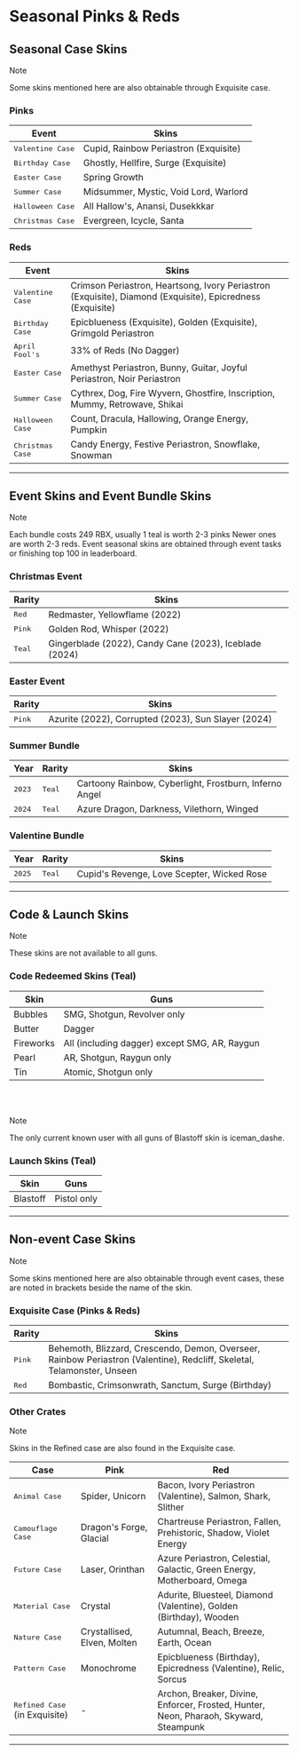 # Seasonal Pinks & Reds

## Seasonal Case Skins

> [!NOTE]  
> Some skins mentioned here are also obtainable through Exquisite case.

### Pinks
| Event              | Skins                                      |
|-----------------------------|------------------------------------------|
| <kbd>Valentine Case</kbd>    | Cupid, Rainbow Periastron (Exquisite)    |
| <kbd>Birthday Case</kbd>     | Ghostly, Hellfire, Surge (Exquisite)     |
| <kbd>Easter Case</kbd>       | Spring Growth                            |
| <kbd>Summer Case</kbd>       | Midsummer, Mystic, Void Lord, Warlord    |
| <kbd>Halloween Case</kbd>    | All Hallow's, Anansi, Dusekkkar          |
| <kbd>Christmas Case</kbd>    | Evergreen, Icycle, Santa                 |

### Reds
| Event              | Skins                                      |
|-----------------------------|------------------------------------------|
| <kbd>Valentine Case</kbd>    | Crimson Periastron, Heartsong, Ivory Periastron (Exquisite), Diamond (Exquisite), Epicredness (Exquisite)            |
| <kbd>Birthday Case</kbd>     | Epicblueness (Exquisite), Golden (Exquisite), Grimgold Periastron                      |
| <kbd>April Fool's</kbd>      | 33% of Reds (No Dagger)                  |
| <kbd>Easter Case</kbd>       | Amethyst Periastron, Bunny, Guitar, Joyful Periastron, Noir Periastron |
| <kbd>Summer Case</kbd>       | Cythrex, Dog, Fire Wyvern, Ghostfire, Inscription, Mummy, Retrowave, Shikai |
| <kbd>Halloween Case</kbd>    | Count, Dracula, Hallowing, Orange Energy, Pumpkin |
| <kbd>Christmas Case</kbd>    | Candy Energy, Festive Periastron, Snowflake, Snowman |

---

## Event Skins and Event Bundle Skins

> [!NOTE]  
> Each bundle costs 249 RBX, usually 1 teal is worth 2-3 pinks Newer ones are worth 2-3 reds.
> Event seasonal skins are obtained through event tasks or finishing top 100 in leaderboard.

### Christmas Event
| Rarity     | Skins                                      |
|-------------------|------------------------------------------|
| <kbd>Red</kbd>     | Redmaster, Yellowflame (2022)                |
| <kbd>Pink</kbd>    | Golden Rod, Whisper (2022)                   |
| <kbd>Teal</kbd>    | Gingerblade (2022), Candy Cane (2023), Iceblade (2024) |

### Easter Event
| Rarity  | Skins                                      |
|-------------------|------------------------------------------|
| <kbd>Pink</kbd>    | Azurite (2022), Corrupted (2023), Sun Slayer (2024) |

### Summer Bundle
| Year  | Rarity  | Skins                                      |
|------------------|--------------------|------------------------------------------|
| <kbd>2023</kbd>  | <kbd>Teal</kbd>     | Cartoony Rainbow, Cyberlight, Frostburn, Inferno Angel |
| <kbd>2024</kbd>  | <kbd>Teal</kbd>     | Azure Dragon, Darkness, Vilethorn, Winged |

### Valentine Bundle
| Year   | Rarity  | Skins                                      |
|------------------|--------------------|------------------------------------------|
| <kbd>2025</kbd>  | <kbd>Teal</kbd>     | Cupid's Revenge, Love Scepter, Wicked Rose |

---

## Code & Launch Skins

> [!NOTE]  
> These skins are not available to all guns.

### Code Redeemed Skins (Teal)
| Skin  | Guns                                      |
|------------------|----------------------------------------------------|
| Bubbles    | SMG, Shotgun, Revolver only              |
| Butter     | Dagger                                    |
| Fireworks  | All (including dagger) except SMG, AR, Raygun |
| Pearl    | AR, Shotgun, Raygun only                 |
| Tin        | Atomic, Shotgun only                     |

<br></br>

> [!NOTE]
> The only current known user with all guns of Blastoff skin is iceman_dashe.

### Launch Skins (Teal)
| Skin     | Guns                |
|-------------------|-----------------------------|
| Blastoff | Pistol only        |

---

## Non-event Case Skins

> [!NOTE]  
> Some skins mentioned here are also obtainable through event cases, these are noted in brackets beside the name of the skin.


### Exquisite Case (Pinks & Reds)
| Rarity  | Skins                                      |
|-------------------|------------------------------------------|
| <kbd>Pink</kbd>    | Behemoth, Blizzard, Crescendo, Demon, Overseer, Rainbow Periastron (Valentine), Redcliff, Skeletal, Telamonster, Unseen |
| <kbd>Red</kbd>     | Bombastic, Crimsonwrath, Sanctum, Surge (Birthday) |


### Other Crates

> [!NOTE]  
> Skins in the Refined case are also found in the Exquisite case.

| Case    | Pink                                   | Red                                      |
|-------------------|-------------------------------------------------|--------------------------------------------------|
| <kbd>Animal Case</kbd>  | Spider, Unicorn                                 | Bacon, Ivory Periastron (Valentine), Salmon, Shark, Slither |
| <kbd>Camouflage Case</kbd>| Dragon's Forge, Glacial                       | Chartreuse Periastron, Fallen, Prehistoric, Shadow, Violet Energy |
| <kbd>Future Case</kbd>  | Laser, Orinthan                                 | Azure Periastron, Celestial, Galactic, Green Energy, Motherboard, Omega |
| <kbd>Material Case</kbd> | Crystal                                       | Adurite, Bluesteel, Diamond (Valentine), Golden (Birthday), Wooden |
| <kbd>Nature Case</kbd>   | Crystallised, Elven, Molten                   | Autumnal, Beach, Breeze, Earth, Ocean   |
| <kbd>Pattern Case</kbd>  | Monochrome                                    | Epicblueness (Birthday), Epicredness (Valentine), Relic, Sorcus |
| <kbd>Refined Case</kbd> (in Exquisite) | -                                    | Archon, Breaker, Divine, Enforcer, Frosted, Hunter, Neon, Pharaoh, Skyward, Steampunk |

---
